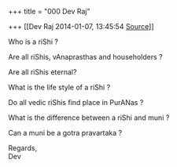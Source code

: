+++
title = "000 Dev Raj"

+++
[[Dev Raj	2014-01-07, 13:45:54 [Source](https://groups.google.com/g/samskrita/c/xRN4A1hbW30)]]



Who is a riShi ?  
  
Are all riShis, vAnaprasthas and householders ?  
  
Are all riShis eternal?  
  
What is the life style of a riShi ?  
  
Do all vedic riShis find place in PurANas ?  
  
What is the difference between a riShi and muni ?  
  
Can a muni be a gotra pravartaka ?  
  
  
Regards,  
Dev  
  


